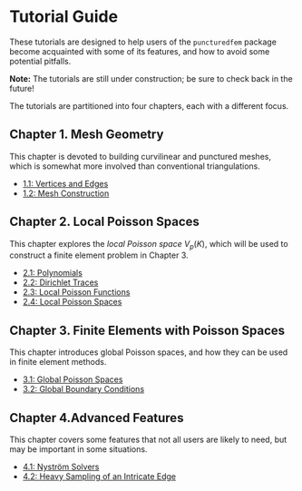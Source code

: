 # Tutorial Guide

These tutorials are designed to help users of the `puncturedfem` package become acquainted with some of its features, and how to avoid some potential pitfalls. 

**Note:** The tutorials are still under construction; be sure to check back in the future!

The tutorials are partitioned into four chapters, each with a different focus.

## Chapter 1. Mesh Geometry
This chapter is devoted to building curvilinear and punctured meshes, which is somewhat more involved than conventional triangulations.

- [1.1: Vertices and Edges](1.1-vertices-edges.ipynb)
- [1.2: Mesh Construction](1.2-meshes.ipynb)

## Chapter 2. Local Poisson Spaces
This chapter explores the *local Poisson space* $V_p(K)$, which will be used to construct a finite element problem in Chapter 3.

- [2.1: Polynomials](2.1-polynomials.ipynb)
- [2.2: Dirichlet Traces](2.2-traces.ipynb)
- [2.3: Local Poisson Functions](2.3-local-functions.ipynb)
- [2.4: Local Poisson Spaces](2.4-local-spaces.ipynb)

## Chapter 3. Finite Elements with Poisson Spaces
This chapter introduces global Poisson spaces, and how they can be used in finite element methods.

- [3.1: Global Poisson Spaces](3.1-global-spaces.ipynb)
- [3.2: Global Boundary Conditions](3.2-global-bc.ipynb)

## Chapter 4.Advanced Features
This chapter covers some features that not all users are likely to need, but may be important in some situations.

- [4.1: Nyström Solvers](4.1-nystrom.ipynb)
- [4.2: Heavy Sampling of an Intricate Edge](4.2-heavy-sampling.ipynb)
